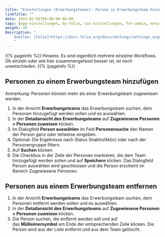 ```yaml
---
title: "Einstellungen (Erwerbungsteams): Person zu Erwerbungsteam hinzufügen oder entfernen"
linkTitle: ""
date: 2023-02-01T00:00:00-00:00
tags: [app-einstellungen, by-folio, cat-einstellungen, for-admin, meta-workflow_sammlung]
weight: 20
Description: "
    Quellen: [Folio](https://docs.folio.org/docs/settings/settings_acquisition_units/settings_acquisition_units/#assigning-users-to-an-acquisition-unit) & [GBV](https://info.gbv.de/pages/viewpage.action?pageId=849379727)
    "
---
```


{{% pageinfo %}}
Hinweis: Es sind eigentlich mehrere einzelne Workflows. Ob einzeln oder wie hier zusammengefasst besser ist, ist noch unentschieden.
{{% /pageinfo %}}

## Personen zu einem Erwerbungsteam hinzufügen

Anmerkung: Personen können mehr als einer Erwerbungsteam zugewiesen werden.

1.  In der Ansicht **Erwerbungsteams** das Erwerbungsteam suchen, dem Personen hinzugefügt werden sollen und es auswählen.
2.  In der **Detailansicht des Erwerbungsteams** auf **Zugewiesene Personen > Personen zuweisen** klicken.
3.  Im Dialogfeld **Person auswählen** im Feld **Personensuche** den Namen der Person ganz oder teilweise eingeben.
4.  Optional: Die Ergebnisse nach Status (Inaktiv/Aktiv) oder nach der Personengruppe filtern.
5.  Auf **Suchen** klicken.
6.  Die Checkbox in der Zeile der Personen markieren, die dem Team hinzugefügt werden sollen und auf **Speichern** klicken. Das Dialogfeld Person auswählen wird geschlossen und die Person erscheint im Bereich Zugewiesene Personen.

## Personen aus einem Erwerbungsteam entfernen

1.  In der Ansicht **Erwerbungsteams** das Erwerbungsteam suchen, dem Personen entfernt werden sollen und es auswählen.
2.  In der **Detailansicht des Erwerbungsteams** auf **Zugewiesene Personen > Personen zuweisen** klicken.
3.  Die Person suchen, die entfernt werden soll und auf das **Mülleimersymbol** am Ende der entsprechenden Zeile klicken. Die Person wird aus der Liste entfernt und aus dem Team gelöscht.
